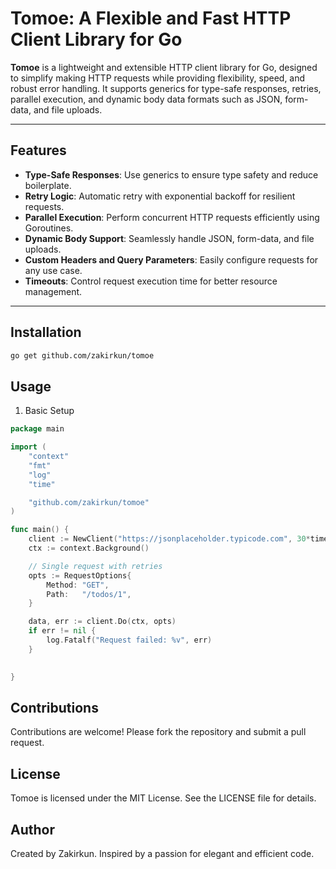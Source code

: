 <!-- ![TOMOE](./tomoe.png) -->

# Tomoe: A Flexible and Fast HTTP Client Library for Go

**Tomoe** is a lightweight and extensible HTTP client library for Go, designed to simplify making HTTP requests while providing flexibility, speed, and robust error handling. It supports generics for type-safe responses, retries, parallel execution, and dynamic body data formats such as JSON, form-data, and file uploads.

---

## Features

- **Type-Safe Responses**: Use generics to ensure type safety and reduce boilerplate.
- **Retry Logic**: Automatic retry with exponential backoff for resilient requests.
- **Parallel Execution**: Perform concurrent HTTP requests efficiently using Goroutines.
- **Dynamic Body Support**: Seamlessly handle JSON, form-data, and file uploads.
- **Custom Headers and Query Parameters**: Easily configure requests for any use case.
- **Timeouts**: Control request execution time for better resource management.

---
## Installation
```bash
go get github.com/zakirkun/tomoe
```

## Usage
1. Basic Setup
```go 
package main

import (
	"context"
	"fmt"
	"log"
	"time"

	"github.com/zakirkun/tomoe"
)

func main() {
    client := NewClient("https://jsonplaceholder.typicode.com", 30*time.Second, 3, 5*time.Second, nil)
	ctx := context.Background()

	// Single request with retries
	opts := RequestOptions{
		Method: "GET",
		Path:   "/todos/1",
	}

	data, err := client.Do(ctx, opts)    
    if err != nil {
		log.Fatalf("Request failed: %v", err)
	}

    
}
```


## Contributions
Contributions are welcome! Please fork the repository and submit a pull request.

## License
Tomoe is licensed under the MIT License. See the LICENSE file for details.

## Author
Created by Zakirkun. Inspired by a passion for elegant and efficient code.